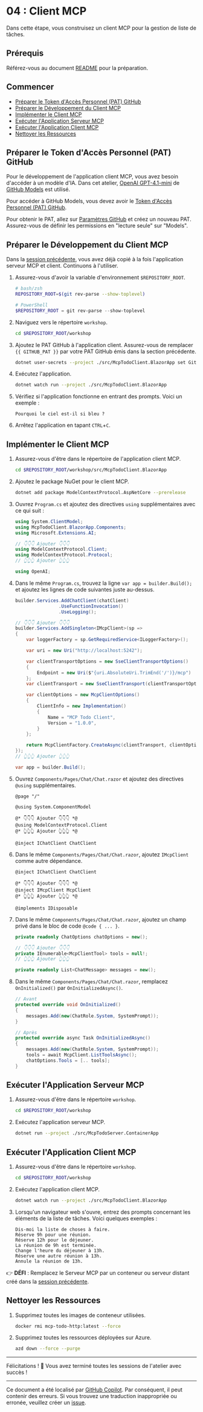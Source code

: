 # 04 : Client MCP

Dans cette étape, vous construisez un client MCP pour la gestion de liste de tâches.

## Prérequis

Référez-vous au document [README](../README.md#prérequis) pour la préparation.

## Commencer

- [Préparer le Token d'Accès Personnel (PAT) GitHub](#préparer-le-token-daccès-personnel-pat-github)
- [Préparer le Développement du Client MCP](#préparer-le-développement-du-client-mcp)
- [Implémenter le Client MCP](#implémenter-le-client-mcp)
- [Exécuter l'Application Serveur MCP](#exécuter-lapplication-serveur-mcp)
- [Exécuter l'Application Client MCP](#exécuter-lapplication-client-mcp)
- [Nettoyer les Ressources](#nettoyer-les-ressources)

## Préparer le Token d'Accès Personnel (PAT) GitHub

Pour le développement de l'application client MCP, vous avez besoin d'accéder à un modèle d'IA. Dans cet atelier, [OpenAI GPT-4.1-mini](https://github.com/marketplace/models/azure-openai/gpt-4-1-mini) de [GitHub Models](https://github.com/marketplace?type=models) est utilisé.

Pour accéder à GitHub Models, vous devez avoir le [Token d'Accès Personnel (PAT) GitHub](https://docs.github.com/authentication/keeping-your-account-and-data-secure/managing-your-personal-access-tokens).

Pour obtenir le PAT, allez sur [Paramètres GitHub](https://github.com/settings/personal-access-tokens/new) et créez un nouveau PAT. Assurez-vous de définir les permissions en "lecture seule" sur "Models".

## Préparer le Développement du Client MCP

Dans la [session précédente](./02-mcp-server.md), vous avez déjà copié à la fois l'application serveur MCP et client. Continuons à l'utiliser.

1. Assurez-vous d'avoir la variable d'environnement `$REPOSITORY_ROOT`.

   ```bash
   # bash/zsh
   REPOSITORY_ROOT=$(git rev-parse --show-toplevel)
   ```

   ```powershell
   # PowerShell
   $REPOSITORY_ROOT = git rev-parse --show-toplevel
   ```

1. Naviguez vers le répertoire `workshop`.

    ```bash
    cd $REPOSITORY_ROOT/workshop
    ```

1. Ajoutez le PAT GitHub à l'application client. Assurez-vous de remplacer `{{ GITHUB_PAT }}` par votre PAT GitHub émis dans la section précédente.

    ```bash
    dotnet user-secrets --project ./src/McpTodoClient.BlazorApp set GitHubModels:Token "{{ GITHUB_PAT }}"
    ```

1. Exécutez l'application.

    ```bash
    dotnet watch run --project ./src/McpTodoClient.BlazorApp
    ```

1. Vérifiez si l'application fonctionne en entrant des prompts. Voici un exemple :

    ```text
    Pourquoi le ciel est-il si bleu ?
    ```

1. Arrêtez l'application en tapant `CTRL`+`C`.

## Implémenter le Client MCP

1. Assurez-vous d'être dans le répertoire de l'application client MCP.

    ```bash
    cd $REPOSITORY_ROOT/workshop/src/McpTodoClient.BlazorApp
    ```

1. Ajoutez le package NuGet pour le client MCP.

    ```bash
    dotnet add package ModelContextProtocol.AspNetCore --prerelease
    ```

1. Ouvrez `Program.cs` et ajoutez des directives `using` supplémentaires avec ce qui suit :

    ```csharp
    using System.ClientModel;
    using McpTodoClient.BlazorApp.Components;
    using Microsoft.Extensions.AI;
    
    // 👇👇👇 Ajouter 👇👇👇
    using ModelContextProtocol.Client;
    using ModelContextProtocol.Protocol;
    // 👆👆👆 Ajouter 👆👆👆
    
    using OpenAI;
    ```

1. Dans le même `Program.cs`, trouvez la ligne `var app = builder.Build();` et ajoutez les lignes de code suivantes juste au-dessus.

    ```csharp
    builder.Services.AddChatClient(chatClient)
                    .UseFunctionInvocation()
                    .UseLogging();
    
    // 👇👇👇 Ajouter 👇👇👇
    builder.Services.AddSingleton<IMcpClient>(sp =>
    {
        var loggerFactory = sp.GetRequiredService<ILoggerFactory>();
    
        var uri = new Uri("http://localhost:5242");
    
        var clientTransportOptions = new SseClientTransportOptions()
        {
            Endpoint = new Uri($"{uri.AbsoluteUri.TrimEnd('/')}/mcp")
        };
        var clientTransport = new SseClientTransport(clientTransportOptions, loggerFactory);
    
        var clientOptions = new McpClientOptions()
        {
            ClientInfo = new Implementation()
            {
                Name = "MCP Todo Client",
                Version = "1.0.0",
            }
        };
    
        return McpClientFactory.CreateAsync(clientTransport, clientOptions, loggerFactory).GetAwaiter().GetResult();
    });
    // 👆👆👆 Ajouter 👆👆👆
    
    var app = builder.Build();
    ```

1. Ouvrez `Components/Pages/Chat/Chat.razor` et ajoutez des directives `@using` supplémentaires.

    ```razor
    @page "/"
    
    @using System.ComponentModel
    
    @* 👇👇👇 Ajouter 👇👇👇 *@
    @using ModelContextProtocol.Client
    @* 👆👆👆 Ajouter 👆👆👆 *@
    
    @inject IChatClient ChatClient
    ```

1. Dans le même `Components/Pages/Chat/Chat.razor`, ajoutez `IMcpClient` comme autre dépendance.

    ```razor
    @inject IChatClient ChatClient
    
    @* 👇👇👇 Ajouter 👇👇👇 *@
    @inject IMcpClient McpClient
    @* 👆👆👆 Ajouter 👆👆👆 *@
    
    @implements IDisposable
    ```

1. Dans le même `Components/Pages/Chat/Chat.razor`, ajoutez un champ privé dans le bloc de code `@code { ... }`.

    ```csharp
    private readonly ChatOptions chatOptions = new();
    
    // 👇👇👇 Ajouter 👇👇👇
    private IEnumerable<McpClientTool> tools = null!;
    // 👆👆👆 Ajouter 👆👆👆
    
    private readonly List<ChatMessage> messages = new();
    ```

1. Dans le même `Components/Pages/Chat/Chat.razor`, remplacez `OnInitialized()` par `OnInitializedAsync()`.

    ```csharp
    // Avant
    protected override void OnInitialized()
    {
        messages.Add(new(ChatRole.System, SystemPrompt));
    }
    
    // Après
    protected override async Task OnInitializedAsync()
    {
        messages.Add(new(ChatRole.System, SystemPrompt));
        tools = await McpClient.ListToolsAsync();
        chatOptions.Tools = [.. tools];
    }
    ```

## Exécuter l'Application Serveur MCP

1. Assurez-vous d'être dans le répertoire `workshop`.

    ```bash
    cd $REPOSITORY_ROOT/workshop
    ```

1. Exécutez l'application serveur MCP.

    ```bash
    dotnet run --project ./src/McpTodoServer.ContainerApp
    ```

## Exécuter l'Application Client MCP

1. Assurez-vous d'être dans le répertoire `workshop`.

    ```bash
    cd $REPOSITORY_ROOT/workshop
    ```

1. Exécutez l'application client MCP.

    ```bash
    dotnet watch run --project ./src/McpTodoClient.BlazorApp
    ```

1. Lorsqu'un navigateur web s'ouvre, entrez des prompts concernant les éléments de la liste de tâches. Voici quelques exemples :

    ```text
    Dis-moi la liste de choses à faire.
    Réserve 9h pour une réunion.
    Réserve 12h pour le déjeuner.
    La réunion de 9h est terminée.
    Change l'heure du déjeuner à 13h.
    Réserve une autre réunion à 13h.
    Annule la réunion de 13h.
    ```

👉 **DÉFI** : Remplacez le Serveur MCP par un conteneur ou serveur distant créé dans la [session précédente](./02-mcp-remote-server.md).

## Nettoyer les Ressources

1. Supprimez toutes les images de conteneur utilisées.

    ```bash
    docker rmi mcp-todo-http:latest --force
    ```

1. Supprimez toutes les ressources déployées sur Azure.

    ```bash
    azd down --force --purge
    ```

---

Félicitations ! 🎉 Vous avez terminé toutes les sessions de l'atelier avec succès !

---

Ce document a été localisé par [GitHub Copilot](https://docs.github.com/copilot/about-github-copilot/what-is-github-copilot). Par conséquent, il peut contenir des erreurs. Si vous trouvez une traduction inappropriée ou erronée, veuillez créer un [issue](../../../../../issues).
